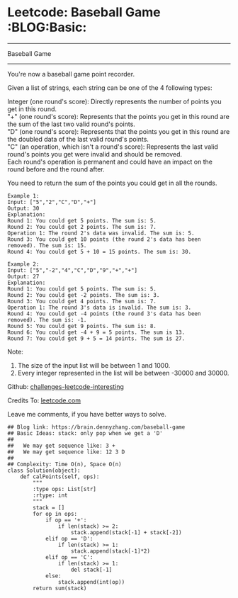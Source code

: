# Leetcode: Baseball Game     :BLOG:Basic:


---

Baseball Game  

---

You're now a baseball game point recorder.  

Given a list of strings, each string can be one of the 4 following types:  

Integer (one round's score): Directly represents the number of points you get in this round.  
"+" (one round's score): Represents that the points you get in this round are the sum of the last two valid round's points.  
"D" (one round's score): Represents that the points you get in this round are the doubled data of the last valid round's points.  
"C" (an operation, which isn't a round's score): Represents the last valid round's points you get were invalid and should be removed.  
Each round's operation is permanent and could have an impact on the round before and the round after.  

You need to return the sum of the points you could get in all the rounds.  

    Example 1:
    Input: ["5","2","C","D","+"]
    Output: 30
    Explanation: 
    Round 1: You could get 5 points. The sum is: 5.
    Round 2: You could get 2 points. The sum is: 7.
    Operation 1: The round 2's data was invalid. The sum is: 5.  
    Round 3: You could get 10 points (the round 2's data has been removed). The sum is: 15.
    Round 4: You could get 5 + 10 = 15 points. The sum is: 30.

    Example 2:
    Input: ["5","-2","4","C","D","9","+","+"]
    Output: 27
    Explanation: 
    Round 1: You could get 5 points. The sum is: 5.
    Round 2: You could get -2 points. The sum is: 3.
    Round 3: You could get 4 points. The sum is: 7.
    Operation 1: The round 3's data is invalid. The sum is: 3.  
    Round 4: You could get -4 points (the round 3's data has been removed). The sum is: -1.
    Round 5: You could get 9 points. The sum is: 8.
    Round 6: You could get -4 + 9 = 5 points. The sum is 13.
    Round 7: You could get 9 + 5 = 14 points. The sum is 27.

Note:  
1.  The size of the input list will be between 1 and 1000.
2.  Every integer represented in the list will be between -30000 and 30000.

Github: [challenges-leetcode-interesting](https://github.com/DennyZhang/challenges-leetcode-interesting/tree/master/baseball-game)  

Credits To: [leetcode.com](https://leetcode.com/problems/baseball-game/description/)  

Leave me comments, if you have better ways to solve.  

    ## Blog link: https://brain.dennyzhang.com/baseball-game
    ## Basic Ideas: stack: only pop when we get a 'D'
    ##
    ##   We may get sequence like: 3 +
    ##   We may get sequence like: 12 3 D
    ##
    ## Complexity: Time O(n), Space O(n)
    class Solution(object):
        def calPoints(self, ops):
            """
            :type ops: List[str]
            :rtype: int
            """
            stack = []
            for op in ops:
                if op == '+':
                    if len(stack) >= 2:
                        stack.append(stack[-1] + stack[-2])
                elif op == 'D':
                    if len(stack) >= 1:
                        stack.append(stack[-1]*2)
                elif op == 'C':
                    if len(stack) >= 1:
                        del stack[-1]
                else:
                    stack.append(int(op))
            return sum(stack)